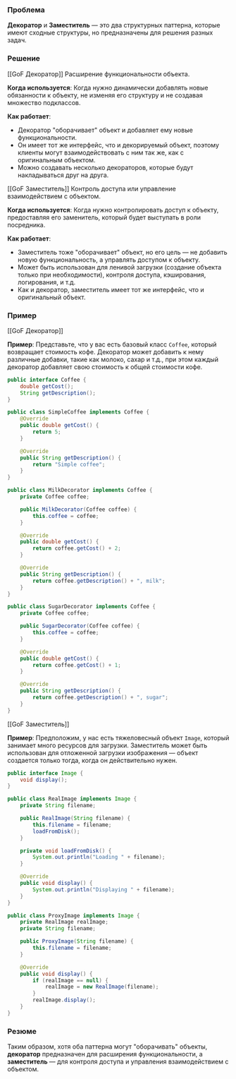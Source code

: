 ### Проблема

**Декоратор** и **Заместитель** — это два структурных паттерна, которые имеют сходные структуры, но предназначены для решения разных задач.

### Решение 

[[GoF Декоратор]] Расширение функциональности объекта.

**Когда используется**: Когда нужно динамически добавлять новые обязанности к объекту, не изменяя его структуру и не создавая множество подклассов.

**Как работает**:

- Декоратор "оборачивает" объект и добавляет ему новые функциональности.
- Он имеет тот же интерфейс, что и декорируемый объект, поэтому клиенты могут взаимодействовать с ним так же, как с оригинальным объектом.
- Можно создавать несколько декораторов, которые будут накладываться друг на друга.

[[GoF Заместитель]] Контроль доступа или управление взаимодействием с объектом.

**Когда используется**: Когда нужно контролировать доступ к объекту, предоставляя его заменитель, который будет выступать в роли посредника.

**Как работает**:

- Заместитель тоже "оборачивает" объект, но его цель — не добавить новую функциональность, а управлять доступом к объекту.
- Может быть использован для ленивой загрузки (создание объекта только при необходимости), контроля доступа, кэширования, логирования, и т.д.
- Как и декоратор, заместитель имеет тот же интерфейс, что и оригинальный объект.

### Пример

[[GoF Декоратор]]

**Пример**: Представьте, что у вас есть базовый класс `Coffee`, который возвращает стоимость кофе. Декоратор может добавить к нему различные добавки, такие как молоко, сахар и т.д., при этом каждый декоратор добавляет свою стоимость к общей стоимости кофе.

```java
public interface Coffee {
    double getCost();
    String getDescription();
}

public class SimpleCoffee implements Coffee {
    @Override
    public double getCost() {
        return 5;
    }

    @Override
    public String getDescription() {
        return "Simple coffee";
    }
}

public class MilkDecorator implements Coffee {
    private Coffee coffee;

    public MilkDecorator(Coffee coffee) {
        this.coffee = coffee;
    }

    @Override
    public double getCost() {
        return coffee.getCost() + 2;
    }

    @Override
    public String getDescription() {
        return coffee.getDescription() + ", milk";
    }
}

public class SugarDecorator implements Coffee {
    private Coffee coffee;

    public SugarDecorator(Coffee coffee) {
        this.coffee = coffee;
    }

    @Override
    public double getCost() {
        return coffee.getCost() + 1;
    }

    @Override
    public String getDescription() {
        return coffee.getDescription() + ", sugar";
    }
}
```

[[GoF Заместитель]]

**Пример**: Предположим, у нас есть тяжеловесный объект `Image`, который занимает много ресурсов для загрузки. Заместитель может быть использован для отложенной загрузки изображения — объект создается только тогда, когда он действительно нужен.

```java
public interface Image {
    void display();
}

public class RealImage implements Image {
    private String filename;

    public RealImage(String filename) {
        this.filename = filename;
        loadFromDisk();
    }

    private void loadFromDisk() {
        System.out.println("Loading " + filename);
    }

    @Override
    public void display() {
        System.out.println("Displaying " + filename);
    }
}

public class ProxyImage implements Image {
    private RealImage realImage;
    private String filename;

    public ProxyImage(String filename) {
        this.filename = filename;
    }

    @Override
    public void display() {
        if (realImage == null) {
            realImage = new RealImage(filename);
        }
        realImage.display();
    }
}
```

### Резюме

Таким образом, хотя оба паттерна могут "оборачивать" объекты, **декоратор** предназначен для расширения функциональности, а **заместитель** — для контроля доступа и управления взаимодействием с объектом.